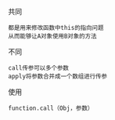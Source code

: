 共同

```
都是用来修改函数中this的指向问题
从而能够让A对象使用B对象的方法
```

不同

```
call传参可以多个参数
apply将参数合并成一个数组进行传参
```

使用

```
function.call（Obj，参数）
```

